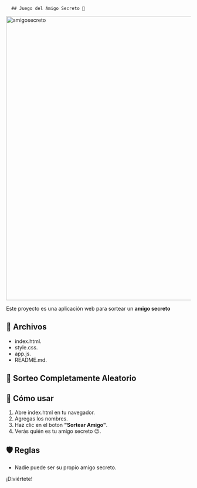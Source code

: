       ## Juego del Amigo Secreto 🎁

<img width="1523" height="774" alt="amigosecreto" src="https://github.com/user-attachments/assets/6b8c548c-14e7-4a66-a8df-f6bae9d44a5e" />

      

Este proyecto es una aplicación web para sortear un **amigo secreto**

## 📂 Archivos
- index.html.
- style.css.
- app.js.
- README.md.

## 🎯 Sorteo Completamente Aleatorio

## 🚀 Cómo usar
1. Abre index.html en tu navegador.
2. Agregas los nombres.
3. Haz clic en el boton **"Sortear Amigo"**.
4. Verás quién es tu amigo secreto 😉.

## 🛡️ Reglas

- Nadie puede ser su propio amigo secreto.
  
¡Diviértete!
